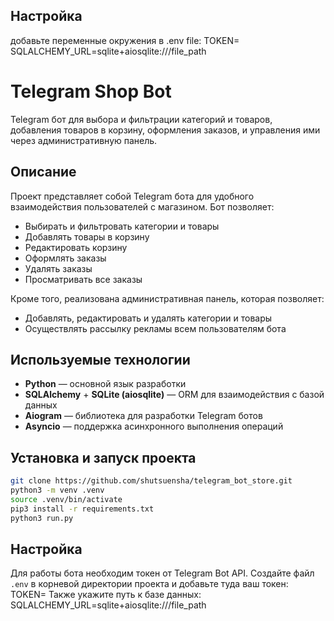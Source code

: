 
## Настройка
добавьте переменные окружения в .env file:
TOKEN=
SQLALCHEMY_URL=sqlite+aiosqlite:///file_path


# Telegram Shop Bot

Telegram бот для выбора и фильтрации категорий и товаров, добавления товаров в корзину, оформления заказов, и управления ими через административную панель.

## Описание

Проект представляет собой Telegram бота для удобного взаимодействия пользователей с магазином. Бот позволяет:
- Выбирать и фильтровать категории и товары
- Добавлять товары в корзину
- Редактировать корзину
- Оформлять заказы
- Удалять заказы
- Просматривать все заказы

Кроме того, реализована административная панель, которая позволяет:
- Добавлять, редактировать и удалять категории и товары
- Осуществлять рассылку рекламы всем пользователям бота

## Используемые технологии

- **Python** — основной язык разработки
- **SQLAlchemy** + **SQLite (aiosqlite)** — ORM для взаимодействия с базой данных
- **Aiogram** — библиотека для разработки Telegram ботов
- **Asyncio** — поддержка асинхронного выполнения операций


## Установка и запуск проекта
```bash
git clone https://github.com/shutsuensha/telegram_bot_store.git
python3 -m venv .venv
source .venv/bin/activate
pip3 install -r requirements.txt
python3 run.py
```

## Настройка

Для работы бота необходим токен от Telegram Bot API. Создайте файл `.env` в корневой директории проекта и добавьте туда ваш токен: TOKEN=
Также укажите путь к базе данных: SQLALCHEMY_URL=sqlite+aiosqlite:///file_path
